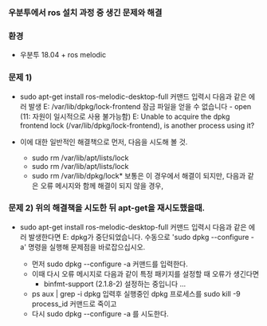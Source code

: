 ### 우분투에서 ros 설치 과정 중 생긴 문제와 해결

### 환경
- 우분투 18.04 + ros melodic

### 문제 1)
- sudo apt-get install ros-melodic-desktop-full 커맨드 입력시 다음과 같은 에러 발생
E: /var/lib/dpkg/lock-frontend 잠금 파일을 얻을 수 없습니다 - open (11: 자원이 일시적으로 사용 불가능함)
E: Unable to acquire the dpkg frontend lock (/var/lib/dpkg/lock-frontend), is another process using it?

- 이에 대한 일반적인 해결책으로 먼저, 다음을 시도해 볼 것.
  - sudo rm /var/lib/apt/lists/lock
  - sudo rm /var/lib/apt/lists/lock
  - sudo rm /var/lib/dpkg/lock*
보통은 이 경우에서 해결이 되지만, 다음과 같은 오류 메시지와 함께 해결이 되지 않을 경우,

### 문제 2) 위의 해결책을 시도한 뒤 apt-get을 재시도했을때.
- sudo apt-get install ros-melodic-desktop-full 커맨드 입력시 다음과 같은 에러 발생한다면
E: dpkg가 중단되었습니다. 수동으로 'sudo dpkg --configure -a' 명령을 실행해 문제점을 바로잡으십시오.

  - 먼저 sudo dpkg --configure -a 커맨드를 입력한다.
  - 이때 다시 오류 메시지로 다음과 같이 특정 패키지를 설정할 때 오류가 생긴다면
    - binfmt-support (2.1.8-2) 설정하는 중입니다 ...
  - ps aux | grep -i dpkg 입력후 실행중인 dpkg 프로세스를 sudo kill -9 process_id 커맨드로 죽이고
  - 다시 sudo dpkg --configure -a 를 시도한다.
